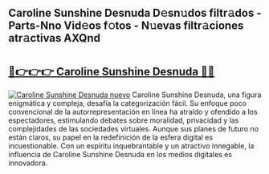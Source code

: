## Caroline Sunshine Desnuda D𝚎sn𝚞dos filtr𝚊dos - Parts-Nno Vid𝚎os f𝚘tos - N𝚞evas filtr𝚊ciones atr𝚊ctivas AXQnd

# <h2><a href="http://mb8dqy8.tromn.icu/?c=Caroline+Sunshine+Desnuda">🔗👉👉👉 Caroline Sunshine Desnuda 🔗🔗</a></h2>

[![Caroline Sunshine Desnuda nuevo](https://i.imgur.com/pEAQMta.gif)](http://mb8dqy8.tromn.icu/?c=Caroline+Sunshine+Desnuda)
Caroline Sunshine Desnuda, una figura enigmática y compleja, desafía la categorización fácil. Su enfoque poco convencional de la autorrepresentación en línea ha atraído y ofendido a los espectadores, estimulando debates sobre moralidad, privacidad y las complejidades de las sociedades virtuales. Aunque sus planes de futuro no están claros, su papel en la redefinición de la esfera digital es incuestionable. Con un espíritu inquebrantable y un atractivo innegable, la influencia de Caroline Sunshine Desnuda en los medios digitales es innovadora.

